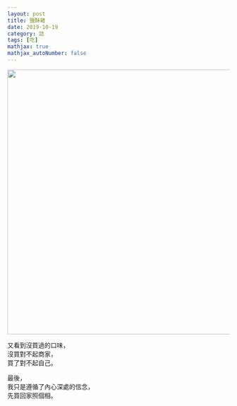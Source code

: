 ```yaml
---
layout: post
title: 鹽酥雞
date: 2019-10-19
category: 誌 
tags: [吃]
mathjax: true
mathjax_autoNumber: false
---
```


<img src="https://doltegg.github.io/blog/assets/images/2019/chicken.jpg" style="width:600px"/>

又看到沒買過的口味，<br />
沒買對不起商家，<br />
買了對不起自己。<br />

最後，<br />
我只是遵循了內心深處的信念，<br />
先買回家照個相。

